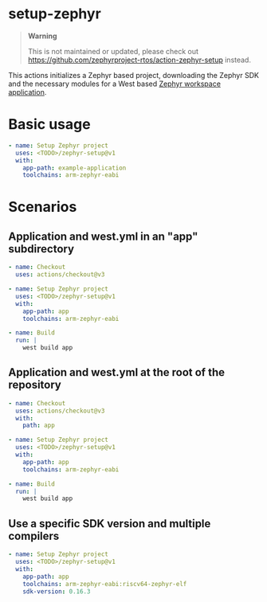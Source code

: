 # setup-zephyr


> **Warning**
>
> This is not maintained or updated, please check out
> https://github.com/zephyrproject-rtos/action-zephyr-setup instead.

This actions initializes a Zephyr based project, downloading the Zephyr SDK and
the necessary modules for a West based [Zephyr workspace application][1].

# Basic usage

```yaml
- name: Setup Zephyr project
  uses: <TODO>/zephyr-setup@v1
  with:
    app-path: example-application
    toolchains: arm-zephyr-eabi
```

# Scenarios

## Application and west.yml in an "app" subdirectory

```yaml
- name: Checkout
  uses: actions/checkout@v3

- name: Setup Zephyr project
  uses: <TODO>/zephyr-setup@v1
  with:
    app-path: app
    toolchains: arm-zephyr-eabi

- name: Build
  run: |
    west build app
```

## Application and west.yml at the root of the repository

```yaml
- name: Checkout
  uses: actions/checkout@v3
  with:
    path: app

- name: Setup Zephyr project
  uses: <TODO>/zephyr-setup@v1
  with:
    app-path: app
    toolchains: arm-zephyr-eabi

- name: Build
  run: |
    west build app
```

## Use a specific SDK version and multiple compilers

```yaml
- name: Setup Zephyr project
  uses: <TODO>/zephyr-setup@v1
  with:
    app-path: app
    toolchains: arm-zephyr-eabi:riscv64-zephyr-elf
    sdk-version: 0.16.3
```

[1]: https://docs.zephyrproject.org/latest/develop/application/index.html#zephyr-workspace-app
